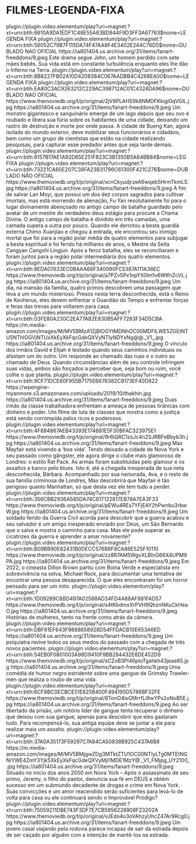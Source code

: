 # FILMES-LEGENDA-FIXA




<item>
<title>[COLOR silver][B] BABY DADDY-BEBE DO PAPAI [/COLOR][/B][COLOR yellow]  FULL HD  [B][/COLOR][/B]</title>
<link>plugin://plugin.video.elementum/play?uri=magnet:?xt=urn:btih:6610A9DA1EDF1C48E55A63BD944F9D3FF3A67763$nome=LEGENDA FIXA</link>
<link>plugin://plugin.video.elementum/play?uri=magnet:?xt=urn:btih:56052C79B7F115DA74F47AA8F4E3402E244C76D5$nome=DUBLADO NAO OFICIAL</link>
<thumbnail></thumbnail>
<fanart>https://ia801404.us.archive.org/31/items/fanart-freeddons/9.jpeg</fanart>
<info> Este drama segue John, um homem perdido com sete mães bebês. Sua vida está em constante turbulência enquanto eles lhe dão o Inferno na Terra.</info>
</item>

<item>
<title>[COLOR silver][B] THE LAKE- O LAGO [/COLOR][/B][COLOR yellow]  FULL HD  [B][/COLOR][/B]</title>
<link>plugin://plugin.video.elementum/play?uri=magnet:?xt=urn:btih:8B8227FB02A10D4208384C067AADBB4C4268EA00$nome=LEGENDA FIXA</link>
<link>plugin://plugin.video.elementum/play?uri=magnet:?xt=urn:btih:EA80C3AC9263212C229AC398712AC01C4324DA96$nome=DUBLADO NAO OFICIAL</link>
<thumbnail>https://www.themoviedb.org/t/p/original/2jV8PLAHS9k8NMDFKkigi0qVGlL.jpg</thumbnail>
<fanart>https://ia801404.us.archive.org/31/items/fanart-freeddons/9.jpeg</fanart>
<info>Um monstro gigantesco e sanguinário emerge de um lago depois que seu ovo é roubado e libera sua fúria sobre os habitantes de uma cidade, deixando um rastro de destruição e morte por onde passa. A cidade de Bueng Kan, agora isolada do mundo exterior, deve mobilizar seus funcionários e cidadãos, bem como um grupo de cientistas que estão na cidade realizando pesquisas, para capturar esse predador antes que seja tarde demais.</info>
</item>

<item>
<title>[COLOR silver][B] DRAGON CULTIVADOR 3 [/COLOR][/B][COLOR yellow]  FULL HD  [B][/COLOR][/B]</title>
<link>plugin://plugin.video.elementum/play?uri=magnet:?xt=urn:btih:8157B17AE1A92D85E251F823C3B1350B5A64BB84$nome=LEG FIXA</link>
<link>plugin://plugin.video.elementum/play?uri=magnet:?xt=urn:btih:73221CA60E207C38FA23B31796C61300F421C276$nome=DUBLADO NÃO OFICIAL</link>
<thumbnail>https://www.themoviedb.org/t/p/original/xcnCkyudjrzeA6wqeb5HrmTkmLS.jpg</thumbnail>
<fanart>https://ia801404.us.archive.org/31/items/fanart-freeddons/9.jpeg</fanart>
<info> A fim de salvar Lan Moyi, que possui um dos dez corpos sagrados para cultivar imortais, mas está morrendo de alienação, Fu Yan resolutamente foi para o lugar divinamente abençoado no antigo campo de batalha guardado pelo avatar de um mestre do verdadeiro deus estágio para procure a Chama Divina. O antigo campo de batalha é dividido em três camadas, uma camada supera a outra por pouco. Quando ele derrotou a besta guardiã externa Chimo Xuanjiao e chegou à entrada, ele encontrou seu inimigo mortal que foi para a região polar média de quatro elementos para subjugar a besta espiritual e foi ferido há milhares de anos, o Mestre da Seita Cangyan Cangshi Lingjun. Após a feroz batalha, eles se reconciliaram e foram juntos para a região polar intermediária dos quatro elementos.</info>
</item>

<item>
<title>[COLOR silver][B] GUARDIÕES DO TEMPO - DUBLADO NÃO OFICIAL [/COLOR][/B][COLOR yellow]  FULL HD  [B][/COLOR][/B]</title>
<link>plugin://plugin.video.elementum/play?uri=magnet:?xt=urn:btih:8EDA07633EC0BAAA66F340090FC5387A111A36EC</link>
<thumbnail>https://www.themoviedb.org/t/p/original/a7PZv5Px1npYX0lm1v6WtfnZcVL.jpg</thumbnail>
<fanart>https://ia801404.us.archive.org/31/items/fanart-freeddons/9.jpeg</fanart>
<info>Um dia, na mansão da família, quatro primos descobrem uma passagem que leva a um mundo misterioso. Presos nesta terra desconhecida, está o Reino de Keoherus, eles devem enfrentar o Guardião do Tempo e enfrentar forças e feras das trevas para voltarem para casa.</info>
</item>

<item>
<title>[COLOR silver][B] SONS OF PREACHER ( LEGENDA FIXA )  [/COLOR][/B][COLOR yellow]  FULL HD  [B][/COLOR][/B]</title>
<link>plugin://plugin.video.elementum/play?uri=magnet:?xt=urn:btih:03FE80A230C2EA77AB2E830B5AFF7283F34D5CBA</link>
<thumbnail>https://m.media-amazon.com/images/M/MV5BMzA1ZjBlOGYtMDNhOC00MDFlLWE5ZGEtNTU5NThlOGVjNTUxXkEyXkFqcGdeQXVyNTIyNDYxNg@@._V1_.jpg</thumbnail>
<fanart>https://ia801404.us.archive.org/31/items/fanart-freeddons/9.jpeg</fanart>
<info> O vínculo dos irmãos David e Elijah é testado quando seus caminhos individuais os afastam um do outro. Um responde ao chamado das ruas e o outro ao chamado de Deus. Quando circunstâncias além de seu controle infringem suas vidas, ambos são forçados a perceber que, seja bom ou ruim, você colhe o que planta.</info>
</item>

<item>
<title>[COLOR silver][B] THA KHIN GYI HNINT NPAPI TOH SAYAR( LEGENDA FIXA ) [/COLOR][/B][COLOR yellow]  FULL HD  [B][/COLOR][/B]</title>
<link>plugin://plugin.video.elementum/play?uri=magnet:?xt=urn:btih:9CF71DCE60F955B7175EB676382C8173EF40D822</link>
<thumbnail>https://wpengine-myanmore.s3.amazonaws.com/uploads/2019/10/thakhin.jpg</thumbnail>
<fanart>https://ia801404.us.archive.org/31/items/fanart-freeddons/9.jpeg</fanart>
<info>Duas irmãs da classe trabalhadora enfrentam a ameaça de pessoas tirânicas com dinheiro e poder. Um filme de luta de classes que mostra como a justiça está sendo corrompida pelos ricos e poderosos.</info>
</item>

<item>
<title>[COLOR silver][B] MISTER MAYFAIR (LEGENDA FIXA) [/COLOR][/B][COLOR yellow]  FULL HD  [B][/COLOR][/B]</title>
<link>plugin://plugin.video.elementum/play?uri=magnet:?xt=urn:btih:4F884867AEB43393E174881E5F30BFAC323975E1</link>
<thumbnail>https://www.themoviedb.org/t/p/original/9r6iQRC1zsJc4n2SJRBFeBbyb3h.jpg</thumbnail>
<fanart>https://ia801404.us.archive.org/31/items/fanart-freeddons/9.jpeg</fanart>
<info> Max Mayfair está vivendo a ‘boa vida’. Tendo deixado a cidade de Nova York e seu passado como gângster, ele agora dirige o clube mais glamoroso de Londres: o estilo Rat Pack. As armas foram substituídas pelo glamour e os assaltos a banco pelo blues. Isto é, até a chegada inesperada de sua neta desconhecida, Bárbara. Acompanhado por sua namorada, Ava, e o resto de sua família criminosa de Londres, Max descobrirá que Mayfair é tão perigoso quanto Manhattan, só que desta vez ele tem tudo a perder.</info>
</item>

<item>
<title>[COLOR silver][B] CIVIL WAR SAINT [/COLOR][/B][COLOR yellow]  FULL HD  [B][/COLOR][/B]</title>
<link>plugin://plugin.video.elementum/play?uri=magnet:?xt=urn:btih:356CBB2936A585DA74C817122817EB78A7EA3F33</link>
<thumbnail>https://www.themoviedb.org/t/p/original/pEWu4REs7YFjEAY2hPwnbu3rbwW.jpg</thumbnail>
<fanart>https://ia801404.us.archive.org/31/items/fanart-freeddons/9.jpeg</fanart>
<info> Um soldado ferido da Guerra Civil acorda para descobrir que a guerra acabou e seu salvador é um amigo inesperado enviado por Deus, um São Bernardo que o salva e mostra o caminho para casa. Mas ele pode superar as cicatrizes da guerra e aprender a amar novamente?</info>
</item>

<item>
<title>[COLOR silver][B] TAHOE JOE [/COLOR][/B][COLOR yellow]  FULL HD  [B][/COLOR][/B]</title>
<link>plugin://plugin.video.elementum/play?uri=magnet:?xt=urn:btih:B09BB90E82431B0DECC576B8F8CA86E525F10110</link>
<thumbnail>https://www.themoviedb.org/t/p/original/zz8R7AM5WgvXLBInG66X4UPM9PA.jpg</thumbnail>
<fanart>https://ia801404.us.archive.org/31/items/fanart-freeddons/9.jpeg</fanart>
<info> Em 2022, o cineasta Dillon Brown partiu com Boina Verde e especialista em sobrevivência na selva, Michael Rock, para documentar uma tentativa de encontrar uma pessoa desaparecida. O que eles encontraram foi um horror pensado para ser um mito.</info>
</item>

<item>
<title>[COLOR silver][B] TELL IT LIKE A WOMAN [/COLOR][/B][COLOR yellow]  FULL HD  [B][/COLOR][/B]</title>
<link>plugin://plugin.video.elementum/play?uri=magnet:?xt=urn:btih:1D09289C8BD497A02588AD34FD4A88AF881FAD57</link>
<thumbnail>https://www.themoviedb.org/t/p/original/s4tKbdmxXrPVH9QhznNKuCkHeaO.jpg</thumbnail>
<fanart>https://ia801404.us.archive.org/31/items/fanart-freeddons/9.jpeg</fanart>
<info>Histórias de mulheres, tanto na frente como atrás da câmera.</info>
</item>

<item>
<title>[COLOR silver][B] THE CONSULTANT [/COLOR][/B][COLOR yellow]  FULL HD  [B][/COLOR][/B]</title>
<link>plugin://plugin.video.elementum/play?uri=magnet:?xt=urn:btih:DBF61EF643F9888658928D54FFDACB10E653A6ED</link>
<thumbnail></thumbnail>
<fanart>https://ia801404.us.archive.org/31/items/fanart-freeddons/9.jpeg</fanart>
<info>Um psiquiatra revive todos os seus medos do passado com a chegada de três novos pacientes.</info>
</item>

<item>
<title>[COLOR silver][B] THREE DAY MILLIONARE [/COLOR][/B][COLOR yellow]  FULL HD  [B][/COLOR][/B]</title>
<link>plugin://plugin.video.elementum/play?uri=magnet:?xt=urn:btih:54EB0F0801003A98D9410F9BB284432E6DE452D9</link>
<thumbnail>https://www.themoviedb.org/t/p/original/sCZoB3PI46ptoTgahkh43jeae85.jpg</thumbnail>
<fanart>https://ia801404.us.archive.org/31/items/fanart-freeddons/9.jpeg</fanart>
<info> Uma comédia de humor negro estridente sobre uma gangue de Grimsby Trawler-men que realiza o roubo de uma vida.</info>
</item>

<item>
<title>[COLOR silver][B] THE PAYBACK [/COLOR][/B][COLOR yellow]  FULL HD  [B][/COLOR][/B]</title>
<link>plugin://plugin.video.elementum/play?uri=magnet:?xt=urn:btih:6CF8BC0ECBCE51E625B400F494195D5786BF32FE</link>
<thumbnail>https://www.themoviedb.org/t/p/original/8TonO4isGMrrfLi9wYPx2oNoB5E.jpg</thumbnail>
<fanart>https://ia801404.us.archive.org/31/items/fanart-freeddons/9.jpeg</fanart>
<info> Ao ser libertado da prisão, um notório líder de gangue tenta recuperar o dinheiro que deixou com sua gangue, apenas para descobrir que eles gastaram tudo. Para recompensá-lo, sua antiga equipe deve se juntar a ele para realizar mais um assalto.</info>
</item>

<item>
<title>[COLOR silver][B] THE IMPROBABLE PRODIGAL [/COLOR][/B][COLOR yellow]  FULL HD  [B][/COLOR][/B]</title>
<link>plugin://plugin.video.elementum/play?uri=magnet:?xt=urn:btih:37A0A35173F59297C7A84CA50838B925C437A6B8</link>
<thumbnail>https://m.media-amazon.com/images/M/MV5BMjgwZDg3MTktZTU1OC00NTIyLTg0MTEtNGNiYWE4ZmY3Yjk5XkEyXkFqcGdeQXVyMjI1MDE1MzY@._V1_FMjpg_UY2100_.jpg</thumbnail>
<fanart>https://ia801404.us.archive.org/31/items/fanart-freeddons/9.jpeg</fanart>
<info>Situado no início dos anos 2000 em Nova York – Após o assassinato de seu primo, Jeremy, o filho do pastor, denuncia sua fé em DEUS e obtém sucesso em um submundo decadente de drogas e crime em Nova York. Suas convicções e um amor reacendido serão suficientes para levá-lo de volta para casa ou ele continuará sendo o Improvável Pródigo?</info>
</item>

<item>
<title>[COLOR silver][B] THE FEARWAY [/COLOR][/B][COLOR yellow]  FULL HD  [B][/COLOR][/B]</title>
<link>plugin://plugin.video.elementum/play?uri=magnet:?xt=urn:btih:75059211DBE743F3DF7E7CB5956228908F23202A</link>
<thumbnail>https://www.themoviedb.org/t/p/original/vJEdo4o3oVAhzyUhcZ47Ar9Rcg0.jpg</thumbnail>
<fanart>https://ia801404.us.archive.org/31/items/fanart-freeddons/9.jpeg</fanart>
<info>Um jovem casal viajando pela rodovia parece incapaz de sair da estrada depois de ser caçado por alguém com a intenção de mantê-los na estrada.</info>
</item>
